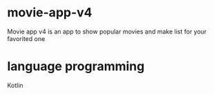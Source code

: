 # movie-app-v4
Movie app v4 is an app to show popular movies and make list for your favorited one

# language programming
Kotlin
